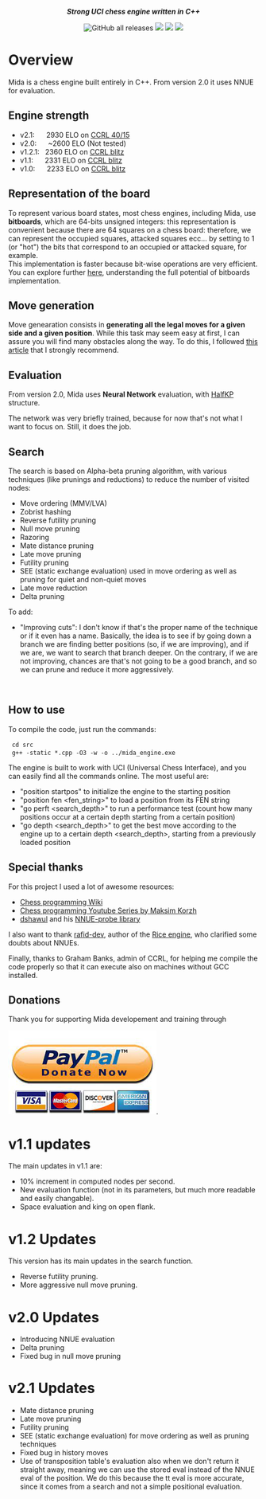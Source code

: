 
<div align="center">

<b><i>Strong UCI chess engine written in C++</i></b>

<img alt="GitHub all releases" src="https://img.shields.io/github/downloads/GiacomoPorpiglia/Mida/total?style=for-the-badge">
<a href="./LICENSE"></a><img src="https://img.shields.io/github/license/GiacomoPorpiglia/Mida?style=for-the-badge">
<img src="https://img.shields.io/github/v/release/GiacomoPorpiglia/Mida?style=for-the-badge">
<img src="https://img.shields.io/github/last-commit/GiacomoPorpiglia/Mida?style=for-the-badge">
</div>

# Overview
Mida is a chess engine built entirely in C++. From version 2.0 it uses NNUE for evaluation. </br>


## Engine strength


- v2.1: &nbsp;&nbsp;&nbsp;&nbsp; 2930 ELO on [CCRL 40/15](https://ccrl.chessdom.com/ccrl/4040/) 
- v2.0: &nbsp;&nbsp;&nbsp;&nbsp;   ~2600 ELO (Not tested)
- v1.2.1:&nbsp;&nbsp; 2360 ELO on [CCRL blitz](https://ccrl.chessdom.com/ccrl/404/) 
- v1.1: &nbsp;&nbsp;&nbsp;&nbsp; 2331 ELO on [CCRL blitz](https://ccrl.chessdom.com/ccrl/404/)
- v1.0:&nbsp;&nbsp;&nbsp;&nbsp;&nbsp;   2233 ELO on [CCRL blitz](https://ccrl.chessdom.com/ccrl/404/) 



## Representation of the board
To represent various board states, most chess engines, including Mida, use <b>bitboards</b>, which are 64-bits unsigned integers: this representation is convenient because there are 64 squares on a chess board: therefore, we can represent the occupied squares, attacked squares ecc... by setting to 1 (or "hot") the bits that correspond to an occupied or attacked square, for example. <br />
This implementation is faster because bit-wise operations are very efficient. You can explore further [here](https://www.chessprogramming.org/Bitboards), understanding the full potential of bitboards implementation. 

## Move generation
Move genearation consists in <b>generating all the legal moves for a given side and a given position</b>. While this task may seem easy at first, I can assure you will find many obstacles along the way.
To do this, I followed [this article](https://peterellisjones.com/posts/generating-legal-chess-moves-efficiently/) that I strongly recommend.
<br/>

## Evaluation
From version 2.0, Mida uses <b>Neural Network</b> evaluation, with [HalfKP](https://www.chessprogramming.org/Stockfish_NNUE#HalfKP) structure. 

The network was very briefly trained, because for now that's not what I want to focus on. Still, it does the job.
<br />

## Search
The search is based on Alpha-beta pruning algorithm, with various techniques (like prunings and reductions) to reduce the number of visited nodes:

* Move ordering (MMV/LVA)
* Zobrist hashing
* Reverse futility pruning
* Null move pruning
* Razoring
* Mate distance pruning
* Late move pruning
* Futility pruning
* SEE (static exchange evaluation) used in move ordering as well as pruning for quiet and non-quiet moves
* Late move reduction
* Delta pruning

To add:
* "Improving cuts": I don't know if that's the proper name of the technique or if it even has a name. 
Basically, the idea is to see if by going down a branch we are finding better positions (so, if we are improving), and if we are, we want to search that branch deeper. On the contrary, if we are not improving, chances are that's not going to be a good branch, and so we can prune and reduce it more aggressively.

<br />

## How to use
To compile the code, just run the commands:
```
 cd src
 g++ -static *.cpp -O3 -w -o ../mida_engine.exe
```

The engine is built to work with UCI (Universal Chess Interface), and you can easily find all the commands online.
The most useful are:

* "position startpos" to initialize the engine to the starting position
* "position fen <fen_string>" to load a position from its FEN string
* "go perft <search_depth>" to run a performance test (count how many positions occur at a certain depth starting from a certain position)
* "go depth <search_depth>" to get the best move according to the engine up to a certain depth <search_depth>, starting from a previously loaded position

## Special thanks
For this project I used a lot of awesome resources:
- [Chess programming Wiki](https://www.chessprogramming.org/Main_Page)
- [Chess programming Youtube Series by Maksim Korzh](https://www.youtube.com/watch?v=QUNP-UjujBM&list=PLmN0neTso3Jxh8ZIylk74JpwfiWNI76Cs)
- [dshawul](https://github.com/dshawul) and his [NNUE-probe library](https://github.com/dshawul/nnue-probe)

I also want to thank [rafid-dev](https://github.com/rafid-dev), author of the [Rice engine](https://github.com/rafid-dev/rice), who clarified some doubts about NNUEs.

Finally, thanks to Graham Banks, admin of CCRL, for helping me compile the code properly so that it can execute also on machines without GCC installed.

## Donations

Thank you for supporting Mida developement and training through 

[![Paypal](https://raw.githubusercontent.com/GiacomoPorpiglia/Mida/master/paypal1.jpg)](https://www.paypal.com/donate/?hosted_button_id=VBC6XDLX4CS62).


# v1.1 updates
The main updates in v1.1 are:

* 10% increment in computed nodes per second.
* New evaluation function (not in its parameters, but much more readable and easily changable).
* Space evaluation and king on open flank.

# v1.2 Updates
This version has its main updates in the search function.
- Reverse futility pruning.
- More aggressive null move pruning.

# v2.0 Updates
- Introducing NNUE evaluation
- Delta pruning
- Fixed bug in null move pruning


# v2.1 Updates
- Mate distance pruning
- Late move pruning
- Futility pruning
- SEE (static exchange evaluation) for move ordering as well as pruning techniques
- Fixed bug in history moves
- Use of transposition table's evaluation also when we don't return it straight away, meaning we can use the stored eval instead of the NNUE eval of the position. We do this because the tt eval is more accurate, since it comes from a search and not a simple positional evaluation.